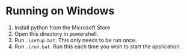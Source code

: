 # Running on Windows
1. Install python from the Microsoft Store
2. Open this directory in powershell.
3. Run `.\setup.bat`. This only needs to be run once.
4. Run `.\run.bat`. Run this each time you wish to start the application. 